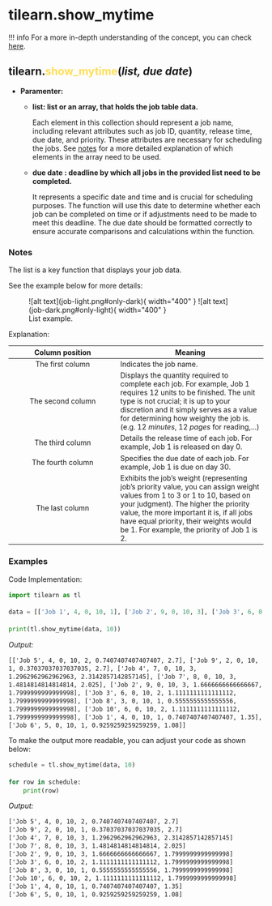 # tilearn.show_mytime

!!! info
    For a more in-depth understanding of the concept, you can check [here](../../user-guide/single-machine/completion/index.md#the-total-weighted-completion-time--show_mytime).

## tilearn.<span style="color:#ffde59;">show_mytime</span>(*list, due date*)

- **Paramenter:**

    - **list: list or an array, that holds the job table data.**

        Each element in this collection should represent a job name, including relevant attributes such as job ID, quantity, release time, due date, and priority. These attributes are necessary for scheduling the jobs. See [notes](#notes) for a more detailed explanation of which elements in the array need to be used.

    - **due date : deadline by which all jobs in the provided list need to be completed.**
      
        It represents a specific date and time and is crucial for scheduling purposes. The function will use this date to determine whether each job can be completed on time or if adjustments need to be made to meet this deadline. The due date should be formatted correctly to ensure accurate comparisons and calculations within the function.

### Notes

The list is a key function that displays your job data.

See the example below for more details:

<figure markdown="span">
  ![alt text](job-light.png#only-dark){ width="400" }
  ![alt text](job-dark.png#only-light){ width="400" }
  <figcaption>List example.</figcaption>
</figure>

Explanation:

<table>
  <thead>
    <tr>
      <th style="width: 200px; text-align: center;">Column position</th>
      <th>Meaning</th>
    </tr>
  </thead>
  <tbody>
    <tr>
      <td style="text-align: center;">The first column</td>
      <td>Indicates the job name.</td>
    </tr>
    <tr>
      <td style="text-align: center;">The second column</td>
      <td>Displays the quantity required to complete each job. For example, Job 1 requires 12 units to be finished. The unit type is not crucial; it is up to your discretion and it simply serves as a value for determining how weighty the job is. (e.g. 12 <em>minutes</em>, 12 <em>pages</em> for reading,...)</td>
    </tr>
    <tr>
      <td style="text-align: center;">The third column</td>
      <td>Details the release time of each job. For example, Job 1 is released on day 0.</td>
    </tr>
    <tr>
      <td style="text-align: center;">The fourth column</td>
      <td>Specifies the due date of each job. For example, Job 1 is due on day 30.</td>
    </tr>
    <tr>
      <td style="text-align: center;">The last column</td>
      <td>Exhibits the job’s weight (representing job’s priority value, you can assign weight values from 1 to 3 or 1 to 10, based on your judgment). The higher the priority value, the more important it is, if all jobs have equal priority, their weights would be 1. For example, the priority of Job 1 is 2.</td>
    </tr>
  </tbody>
</table>

### Examples
Code Implementation:

```py
import tilearn as tl

data = [['Job 1', 4, 0, 10, 1], ['Job 2', 9, 0, 10, 3], ['Job 3', 6, 0, 10, 2], ['Job 4', 7, 0, 10, 3], ['Job 5', 4, 0, 10, 2], ['Job 6', 5, 0, 10, 1], ['Job 7', 8, 0, 10, 3], ['Job 8', 3, 0, 10, 1], ['Job 9', 2, 0, 10, 1], ['Job 10', 6, 0, 10, 2]]

print(tl.show_mytime(data, 10))
```
*Output:*
```output
[['Job 5', 4, 0, 10, 2, 0.7407407407407407, 2.7], ['Job 9', 2, 0, 10, 1, 0.37037037037037035, 2.7], ['Job 4', 7, 0, 10, 3, 1.2962962962962963, 2.3142857142857145], ['Job 7', 8, 0, 10, 3, 1.4814814814814814, 2.025], ['Job 2', 9, 0, 10, 3, 1.6666666666666667, 1.7999999999999998], ['Job 3', 6, 0, 10, 2, 1.1111111111111112, 1.7999999999999998], ['Job 8', 3, 0, 10, 1, 0.5555555555555556, 1.7999999999999998], ['Job 10', 6, 0, 10, 2, 1.1111111111111112, 1.7999999999999998], ['Job 1', 4, 0, 10, 1, 0.7407407407407407, 1.35], ['Job 6', 5, 0, 10, 1, 0.9259259259259259, 1.08]]
```

To make the output more readable, you can adjust your code as shown below:

```py
schedule = tl.show_mytime(data, 10)

for row in schedule:
    print(row)
```
*Output:*
```output
['Job 5', 4, 0, 10, 2, 0.7407407407407407, 2.7]
['Job 9', 2, 0, 10, 1, 0.37037037037037035, 2.7]
['Job 4', 7, 0, 10, 3, 1.2962962962962963, 2.3142857142857145]
['Job 7', 8, 0, 10, 3, 1.4814814814814814, 2.025]
['Job 2', 9, 0, 10, 3, 1.6666666666666667, 1.7999999999999998]
['Job 3', 6, 0, 10, 2, 1.1111111111111112, 1.7999999999999998]
['Job 8', 3, 0, 10, 1, 0.5555555555555556, 1.7999999999999998]
['Job 10', 6, 0, 10, 2, 1.1111111111111112, 1.7999999999999998]
['Job 1', 4, 0, 10, 1, 0.7407407407407407, 1.35]
['Job 6', 5, 0, 10, 1, 0.9259259259259259, 1.08]
```